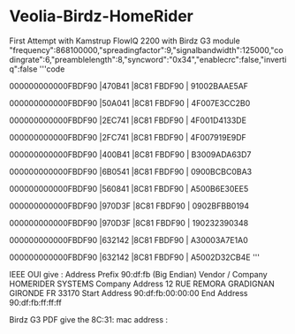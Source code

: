 # Veolia-Birdz-HomeRider
First Attempt with Kamstrup FlowIQ 2200 with Birdz G3 module
"frequency":868100000,"spreadingfactor":9,"signalbandwidth":125000,"codingrate":6,"preamblelength":8,"syncword":"0x34","enablecrc":false,"invertiq":false
'''code

000000000000FBDF90 |470B41 |8C81 FBDF90 | 91002BAAE5AF

000000000000FBDF90 |50A041 |8C81 FBDF90 | 4F007E3CC2B0

000000000000FBDF90 |2EC741 |8C81 FBDF90 | 4F001D4133DE

000000000000FBDF90 |2FC741 |8C81 FBDF90 | 4F007919E9DF

000000000000FBDF90 |400B41 |8C81 FBDF90 | B3009ADA63D7

000000000000FBDF90 |6B0541 |8C81 FBDF90 | 0900BCBC0BA3

000000000000FBDF90 |560841 |8C81 FBDF90 | A500B6E30EE5

000000000000FBDF90 |970D3F |8C81 FBDF90 | 0902BFBB0194

000000000000FBDF90 |970D3F |8C81 FBDF90 | 190232390348

000000000000FBDF90 |632142 |8C81 FBDF90 | A30003A7E1A0

000000000000FBDF90 |632142 |8C81 FBDF90 | A5002D32CB4E
'''

IEEE OUI give :
Address Prefix 90:df:fb (Big Endian)
Vendor / Company HOMERIDER SYSTEMS
Company Address 12 RUE REMORA GRADIGNAN GIRONDE FR 33170
Start Address 90:df:fb:00:00:00
End Address 90:df:fb:ff:ff:ff

Birdz G3 PDF give the 8C:31: mac address :
